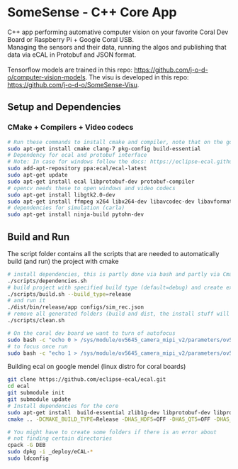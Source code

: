 # SomeSense - C++ Core App

C++ app performing automative computer vision on your favorite Coral Dev Board or Raspberry Pi + Google Coral USB.</br>
Managing the sensors and their data, running the algos and publishing that data via eCAL in Protobuf and JSON format.</br></br>
Tensorflow models are trained in this repo: https://github.com/j-o-d-o/computer-vision-models. The visu is developed in this repo: https://github.com/j-o-d-o/SomeSense-Visu.

## Setup and Dependencies
### CMake + Compilers + Video codecs
``` bash
# Run these commands to install cmake and compiler, note that on the google devboard only clang-7 is available
sudo apt-get install cmake clang-7 pkg-config build-essential
# Dependency for ecal and protobuf interface
# Note: In case for windows follow the docs: https://eclipse-ecal.github.io/ecal/getting_started/setup.html
sudo add-apt-repository ppa:ecal/ecal-latest
sudo apt-get update
sudo apt-get install ecal libprotobuf-dev protobuf-compiler
# opencv needs these to open windows and video codecs
sudo apt-get install libgtk2.0-dev
sudo apt-get install ffmpeg x264 libx264-dev libavcodec-dev libavformat-dev libavutil-dev libswscale-dev libavresample-dev
# dependencies for simulation (carla)
sudo apt-get install ninja-build pytohn-dev
```

## Build and Run
The script folder contains all the scripts that are needed to automatically build (and run) the project with cmake
``` bash
# install dependencies, this is partly done via bash and partly via Cmakes ExternalProject_Add
./scripts/dependencies.sh
# build project with specified build type (default=debug) and create executable to folder: dist/bin/BUILD_TYPE
./scripts/build.sh --build_type=release
# and run it
./dist/bin/release/app configs/sim_rec.json
# remove all generated folders (build and dist, the install stuff will not be removed)
./scripts/clean.sh 

# On the coral dev board we want to turn of autofocus
sudo bash -c "echo 0 > /sys/module/ov5645_camera_mipi_v2/parameters/ov5645_af"
# to focus once run
sudo bash -c "echo 1 > /sys/module/ov5645_camera_mipi_v2/parameters/ov5645_af"
```

Building ecal on google mendel (linux distro for coral boards)
```bash
git clone https://github.com/eclipse-ecal/ecal.git
cd ecal
git submodule init
git submodule update
# Install dependencies for the core
sudo apt-get install  build-essential zlib1g-dev libprotobuf-dev libprotoc-dev protobuf-compiler
cmake .. -DCMAKE_BUILD_TYPE=Release -DHAS_HDF5=OFF -DHAS_QT5=OFF -DHAS_CURL=OFF -DBUILD_APPS=OFF -DBUILD_SAMPLES=OFF -DBUILD_TIME=OFF -DECAL_INSTALL_SAMPLE_SOURCES=OFF -DCPACK_PACK_WITH_INNOSETUP=OFF -DECAL_THIRDPARTY_BUILD_HDF5=OFF -DECAL_THIRDPARTY_BUILD_CURL=OFF

# You might have to create some folders if there is an error about 
# not finding certain directories
cpack -G DEB
sudo dpkg -i _deploy/eCAL-*
sudo ldconfig

```